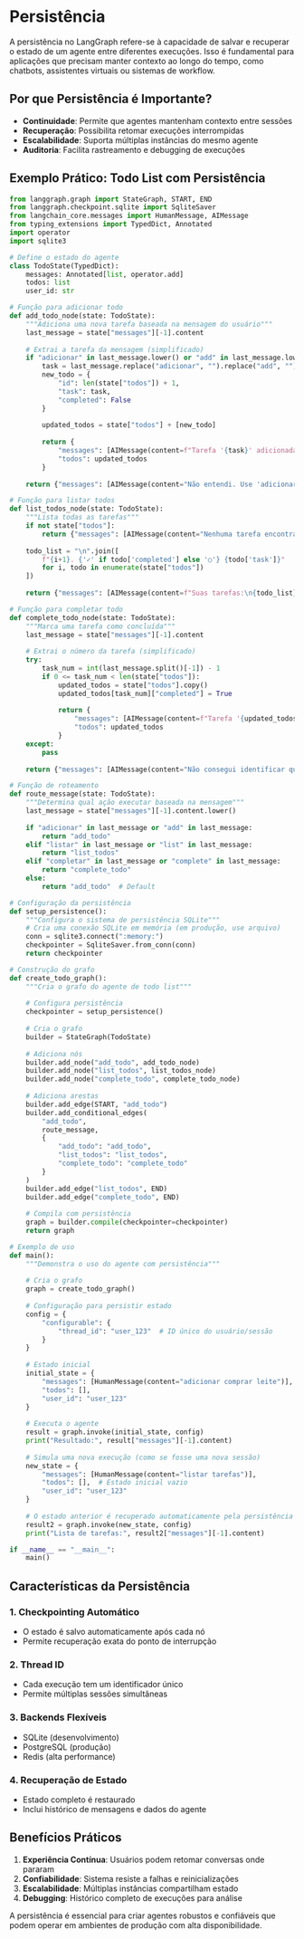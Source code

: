# Persistência

A persistência no LangGraph refere-se à capacidade de salvar e recuperar o estado de um agente entre diferentes execuções. Isso é fundamental para aplicações que precisam manter contexto ao longo do tempo, como chatbots, assistentes virtuais ou sistemas de workflow.

## Por que Persistência é Importante?

- **Continuidade**: Permite que agentes mantenham contexto entre sessões
- **Recuperação**: Possibilita retomar execuções interrompidas
- **Escalabilidade**: Suporta múltiplas instâncias do mesmo agente
- **Auditoria**: Facilita rastreamento e debugging de execuções

## Exemplo Prático: Todo List com Persistência

```python
from langgraph.graph import StateGraph, START, END
from langgraph.checkpoint.sqlite import SqliteSaver
from langchain_core.messages import HumanMessage, AIMessage
from typing_extensions import TypedDict, Annotated
import operator
import sqlite3

# Define o estado do agente
class TodoState(TypedDict):
    messages: Annotated[list, operator.add]
    todos: list
    user_id: str

# Função para adicionar todo
def add_todo_node(state: TodoState):
    """Adiciona uma nova tarefa baseada na mensagem do usuário"""
    last_message = state["messages"][-1].content
    
    # Extrai a tarefa da mensagem (simplificado)
    if "adicionar" in last_message.lower() or "add" in last_message.lower():
        task = last_message.replace("adicionar", "").replace("add", "").strip()
        new_todo = {
            "id": len(state["todos"]) + 1,
            "task": task,
            "completed": False
        }
        
        updated_todos = state["todos"] + [new_todo]
        
        return {
            "messages": [AIMessage(content=f"Tarefa '{task}' adicionada com sucesso!")],
            "todos": updated_todos
        }
    
    return {"messages": [AIMessage(content="Não entendi. Use 'adicionar [tarefa]' para adicionar uma nova tarefa.")]}

# Função para listar todos
def list_todos_node(state: TodoState):
    """Lista todas as tarefas"""
    if not state["todos"]:
        return {"messages": [AIMessage(content="Nenhuma tarefa encontrada.")]}
    
    todo_list = "\n".join([
        f"{i+1}. {'✓' if todo['completed'] else '○'} {todo['task']}"
        for i, todo in enumerate(state["todos"])
    ])
    
    return {"messages": [AIMessage(content=f"Suas tarefas:\n{todo_list}")]}

# Função para completar todo
def complete_todo_node(state: TodoState):
    """Marca uma tarefa como concluída"""
    last_message = state["messages"][-1].content
    
    # Extrai o número da tarefa (simplificado)
    try:
        task_num = int(last_message.split()[-1]) - 1
        if 0 <= task_num < len(state["todos"]):
            updated_todos = state["todos"].copy()
            updated_todos[task_num]["completed"] = True
            
            return {
                "messages": [AIMessage(content=f"Tarefa '{updated_todos[task_num]['task']}' marcada como concluída!")],
                "todos": updated_todos
            }
    except:
        pass
    
    return {"messages": [AIMessage(content="Não consegui identificar qual tarefa completar.")]}

# Função de roteamento
def route_message(state: TodoState):
    """Determina qual ação executar baseada na mensagem"""
    last_message = state["messages"][-1].content.lower()
    
    if "adicionar" in last_message or "add" in last_message:
        return "add_todo"
    elif "listar" in last_message or "list" in last_message:
        return "list_todos"
    elif "completar" in last_message or "complete" in last_message:
        return "complete_todo"
    else:
        return "add_todo"  # Default

# Configuração da persistência
def setup_persistence():
    """Configura o sistema de persistência SQLite"""
    # Cria uma conexão SQLite em memória (em produção, use arquivo)
    conn = sqlite3.connect(":memory:")
    checkpointer = SqliteSaver.from_conn(conn)
    return checkpointer

# Construção do grafo
def create_todo_graph():
    """Cria o grafo do agente de todo list"""
    
    # Configura persistência
    checkpointer = setup_persistence()
    
    # Cria o grafo
    builder = StateGraph(TodoState)
    
    # Adiciona nós
    builder.add_node("add_todo", add_todo_node)
    builder.add_node("list_todos", list_todos_node)
    builder.add_node("complete_todo", complete_todo_node)
    
    # Adiciona arestas
    builder.add_edge(START, "add_todo")
    builder.add_conditional_edges(
        "add_todo",
        route_message,
        {
            "add_todo": "add_todo",
            "list_todos": "list_todos", 
            "complete_todo": "complete_todo"
        }
    )
    builder.add_edge("list_todos", END)
    builder.add_edge("complete_todo", END)
    
    # Compila com persistência
    graph = builder.compile(checkpointer=checkpointer)
    return graph

# Exemplo de uso
def main():
    """Demonstra o uso do agente com persistência"""
    
    # Cria o grafo
    graph = create_todo_graph()
    
    # Configuração para persistir estado
    config = {
        "configurable": {
            "thread_id": "user_123"  # ID único do usuário/sessão
        }
    }
    
    # Estado inicial
    initial_state = {
        "messages": [HumanMessage(content="adicionar comprar leite")],
        "todos": [],
        "user_id": "user_123"
    }
    
    # Executa o agente
    result = graph.invoke(initial_state, config)
    print("Resultado:", result["messages"][-1].content)
    
    # Simula uma nova execução (como se fosse uma nova sessão)
    new_state = {
        "messages": [HumanMessage(content="listar tarefas")],
        "todos": [],  # Estado inicial vazio
        "user_id": "user_123"
    }
    
    # O estado anterior é recuperado automaticamente pela persistência
    result2 = graph.invoke(new_state, config)
    print("Lista de tarefas:", result2["messages"][-1].content)

if __name__ == "__main__":
    main()
```

## Características da Persistência

### 1. **Checkpointing Automático**
- O estado é salvo automaticamente após cada nó
- Permite recuperação exata do ponto de interrupção

### 2. **Thread ID**
- Cada execução tem um identificador único
- Permite múltiplas sessões simultâneas

### 3. **Backends Flexíveis**
- SQLite (desenvolvimento)
- PostgreSQL (produção)
- Redis (alta performance)

### 4. **Recuperação de Estado**
- Estado completo é restaurado
- Inclui histórico de mensagens e dados do agente

## Benefícios Práticos

1. **Experiência Contínua**: Usuários podem retomar conversas onde pararam
2. **Confiabilidade**: Sistema resiste a falhas e reinicializações
3. **Escalabilidade**: Múltiplas instâncias compartilham estado
4. **Debugging**: Histórico completo de execuções para análise

A persistência é essencial para criar agentes robustos e confiáveis que podem operar em ambientes de produção com alta disponibilidade.
